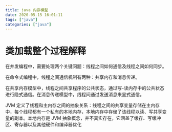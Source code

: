 ```yaml
---
title: java 内存模型
date: 2020-05-15 16:01:11
tags: ["java"]
categories: ["java"]
---
```


# 类加载整个过程解释

在并发编程中，需要处理两个关键问题：线程之间如何通信及线程之间如何同步。

在命令式编程中，线程之间通信机制有两种：共享内存和消息传递。

在共享内存模型中，线程之间共享程序的公共状态，通过写-读内存中的公共状态进行隐式通信。在消息传递模型中，线程间通过发送消息来显式通信。

JVM 定义了线程和主内存之间的抽象关系：线程之间的共享变量存储在主内存中，每个线程都有一个私有的本地内存，本地内存中存储了该线程以读、写共享变量的副本。本地内存是 JVM 抽象概念，并不真实存在，它涵盖了缓存、写缓冲区、寄存器以及其他硬件和编译器优化



